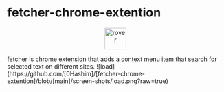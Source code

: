 # fetcher-chrome-extention
<p align="center">
    <img src="https://static.wikia.nocookie.net/the-microsoft-agent/images/e/ed/Image_%281%29.gif/revision/latest/top-crop/width/360/height/450?cb=20190127183042" width="50px" alt="rover"/>
</p>
fetcher is chrome extension that adds a context menu item that search for selected text on different sites.
![load](https://github.com/[0Hashim]/[fetcher-chrome-extention]/blob/[main]/screen-shots/load.png?raw=true)

